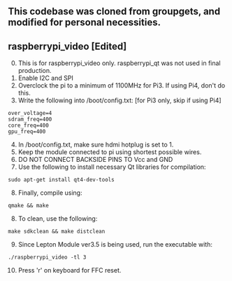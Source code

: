 ## This codebase was cloned from groupgets, and modified for personal necessities.


## raspberrypi_video [Edited]

0. This is for raspberrypi_video only. raspberrypi_qt was not used in final production.
1. Enable I2C and SPI
2. Overclock the pi to a minimum of 1100MHz for Pi3. If using Pi4, don't do this.
3. Write the following into /boot/config.txt: [for Pi3 only, skip if using Pi4]

```
over_voltage=4  
sdram_freq=400  
core_freq=400  
gpu_freq=400  
```
4. In /boot/config.txt, make sure hdmi hotplug is set to 1.
5. Keep the module connected to pi using shortest possible wires.
6. DO NOT CONNECT BACKSIDE PINS TO Vcc and GND
7. Use the following to install necessary Qt libraries for compilation:

```
sudo apt-get install qt4-dev-tools
```

8. Finally, compile using:

```
qmake && make
```

8. To clean, use the following:

```
make sdkclean && make distclean
```

9. Since Lepton Module ver3.5 is being used, run the executable with:

```
./raspberrypi_video -tl 3
```

10. Press 'r' on keyboard for FFC reset.
